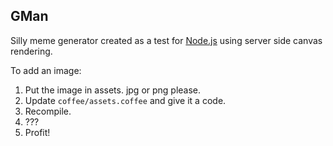## GMan

Silly meme generator created as a test for [Node.js](http://nodejs.org/) using
server side canvas rendering.

To add an image:

1. Put the image in assets. jpg or png please.
2. Update `coffee/assets.coffee` and give it a code.
3. Recompile.
4. ???
5. Profit!
